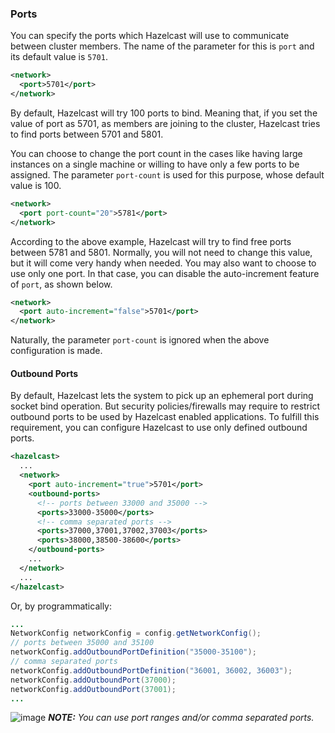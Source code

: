 

### Ports

You can specify the ports which Hazelcast will use to communicate between cluster members. The name of the parameter for this is `port` and its default value is `5701`.

```xml
<network>
  <port>5701</port>
</network>
```

By default, Hazelcast will try 100 ports to bind. Meaning that, if you set the value of port as 5701, as members are joining to the cluster, Hazelcast tries to find ports between 5701 and 5801. 

You can choose to change the port count in the cases like having large instances on a single machine or willing to have only a few ports to be assigned. The parameter `port-count` is used for this purpose, whose default value is 100.

```xml
<network>
  <port port-count="20">5781</port>
</network>
```

According to the above example, Hazelcast will try to find free ports between 5781 and 5801. Normally, you will not need to change this value, but it will come very handy when needed. You may also want to choose to use only one port. In that case, you can disable the auto-increment feature of `port`, as shown below.

```xml
<network>
  <port auto-increment="false">5701</port>
</network>
```

Naturally, the parameter `port-count` is ignored when the above configuration is made.


#### Outbound Ports

By default, Hazelcast lets the system to pick up an ephemeral port during socket bind operation. But security policies/firewalls may require to restrict outbound ports to be used by Hazelcast enabled applications. To fulfill this requirement, you can configure Hazelcast to use only defined outbound ports.

```xml
<hazelcast>
  ...
  <network>
    <port auto-increment="true">5701</port>
    <outbound-ports>
      <!-- ports between 33000 and 35000 -->
      <ports>33000-35000</ports>
      <!-- comma separated ports -->
      <ports>37000,37001,37002,37003</ports> 
      <ports>38000,38500-38600</ports>
    </outbound-ports>
    ...
  </network>
  ...
</hazelcast>
```

Or, by programmatically:

```java
...
NetworkConfig networkConfig = config.getNetworkConfig();
// ports between 35000 and 35100
networkConfig.addOutboundPortDefinition("35000-35100");
// comma separated ports
networkConfig.addOutboundPortDefinition("36001, 36002, 36003");
networkConfig.addOutboundPort(37000);
networkConfig.addOutboundPort(37001);
...
```

![image](images/NoteSmall.jpg) ***NOTE:*** *You can use port ranges and/or comma separated ports.*
<br></br>
